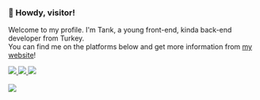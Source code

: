 ### 👋 Howdy, visitor!
Welcome to my profile. I'm Tarık, a young front-end, kinda back-end developer from Turkey.  
You can find me on the platforms below and get more information from [my website](https://tarikcoskun.xyz/)!

<a href="https://discord.com/users/474537652943847444">
<img src="https://shields.io/badge/-Discord-8697f6?logo=discord&logoColor=fff">
</a><a href="https://twitter.com/itstarikcoskun">
<img src="https://shields.io/badge/-Twitter-009ded?logo=twitter&logoColor=fff">
</a><a href="https://steamcommunity.com/id/tarikcoskun/">
<img src="https://shields.io/badge/-Steam-161922?logo=steam&logoColor=fff">
</a>

<br />  
<br />  
  
<img src="https://github-readme-stats.vercel.app/api?username=tarikcoskun&theme=dark&show_icons=true&hide_border=true&bg_color=161b22&hide=issues&hide_title=true&border_radius=8">
